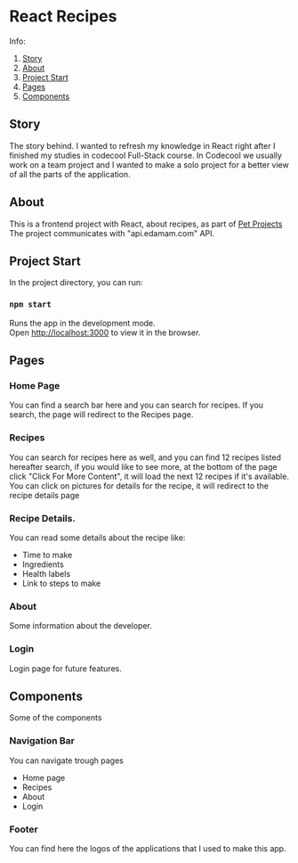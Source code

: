 # React Recipes

Info:
1. [Story](#story)
2. [About](#about)
3. [Project Start](#project-start)
4. [Pages](#pages)
5. [Components](#Components)



## Story
The story behind. I wanted to refresh my knowledge in React right after I finished my studies in codecool Full-Stack course. In Codecool we usually work on a team project and I wanted to make a solo project for a better view of all the parts of the application.

## About
This is a frontend project with React, about recipes, as part of [Pet Projects](https://github.com/mateszathmari/PetProjects)<br> The project communicates with "api.edamam.com" API.

## Project Start
In the project directory, you can run:

### `npm start`

Runs the app in the development mode.\
Open [http://localhost:3000](http://localhost:3000) to view it in the browser.


## Pages

### Home Page

You can find a search bar here and you can search for recipes. If you search, the page will redirect to the Recipes page.

### Recipes

You can search for recipes here as well, and you can find 12 recipes listed hereafter search, if you would like to see more, at the bottom of the page click "Click For More Content", it will load the next 12 recipes if it's available. You can click on pictures for details for the recipe, it will redirect to the recipe details page

### Recipe Details.

You can read some details about the recipe like:
* Time to make
* Ingredients
* Health labels
* Link to steps to make

### About

Some information about the developer.

### Login

Login page for future features.


## Components
Some of the components

### Navigation Bar
You can navigate trough pages
* Home page
* Recipes
* About
* Login

### Footer
You can find here the logos of the applications that I used to make this app.



